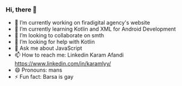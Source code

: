 ### Hi, there 👋

- 🔭 I’m currently working on firadigital agency's website
- 🌱 I’m currently learning Kotlin and XML for Android Development 
- 👯 I’m looking to collaborate on smth
- 🤔 I’m looking for help with Kotlin
- 💬 Ask me about JavaScript
- 📫 How to reach me: Linkedin Karam Afandi https://www.linkedin.com/in/karamlyy/
- 😄 Pronouns: mans
- ⚡ Fun fact: Barsa is gay

